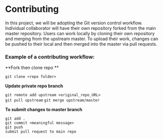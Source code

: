 # Contributing
In this project, we will be adopting the Git version control workflow. Individual collaborator will have their own repository forked from the main master repository. Users can work locally by cloning their own repository and merging from the upstream master. To upload their work, changes can be pushed to their local and then merged into the master via pull requests.

### Example of a contributing workflow:

**Fork then clone repo **

```git clone <repo folder>```

**Update private repo branch**

`git remote add upstream <original_repo_URL>`<br>
`git pull upstream`
`git merge upstream/master`

**To submit changes to master branch**

`git add .`<br>
`git commit <meaningful message>`<br>
`git push`<br>
`submit pull request to main repo`
